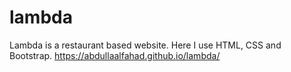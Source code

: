 # lambda
Lambda is a restaurant based website. Here I use HTML, CSS and Bootstrap.
https://abdullaalfahad.github.io/lambda/

